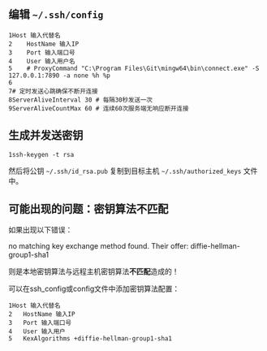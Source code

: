 ## 编辑 `~/.ssh/config`

```fallback
1Host 输入代替名
2    HostName 输入IP
3    Port 输入端口号
4    User 输入用户名
5    # ProxyCommand "C:\Program Files\Git\mingw64\bin\connect.exe" -S 127.0.0.1:7890 -a none %h %p
6
7# 定时发送心跳确保不断开连接
8ServerAliveInterval 30 # 每隔30秒发送一次
9ServerAliveCountMax 60 # 连续60次服务端无响应断开连接
```

## 生成并发送密钥

```fallback
1ssh-keygen -t rsa
```

然后将公钥 `~/.ssh/id_rsa.pub` 复制到目标主机 `~/.ssh/authorized_keys` 文件中。

## 可能出现的问题：密钥算法不匹配

如果出现以下错误：

no matching key exchange method found. Their offer: diffie-hellman-group1-sha1

则是本地密钥算法与远程主机密钥算法**不匹配**造成的！

可以在ssh_config或config文件中添加密钥算法配置：

```fallback
1Host 输入代替名
2	HostName 输入IP
3	Port 输入端口号
4	User 输入用户
5	KexAlgorithms +diffie-hellman-group1-sha1
```